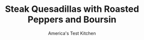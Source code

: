 ---
layout: ../../layouts/MarkdownPostLayout.astro
title: Steak Quesadillas with Roasted Peppers and Boursin
author: America's Test Kitchen
pubDate: 2023-03-15
description: "We took a flavorful appetizer favorite and made it a deliciously simple dinner option for any night of the week."
image_url: https://res.cloudinary.com/hksqkdlah/image/upload/ar_1:1,c_fill,dpr_2.0,f_auto,fl_lossy.progressive.strip_profile,g_faces:auto,q_auto:low,w_344/6930_sfs-quesadilla-b-005
tags: ["Main Courses","Beef","Cheese","Weeknight","30-Minute Suppers"]
calories: 3466
protein: 52
carbohydrates: 28
fats: 
fiber: 2
ingredients: ["2 , strip steaks, about 1 inch thick",", Salt and pepper","1 tablespoon, vegetable oil","1 (5.2-ounce) package, Boursin cheese, crumbled (see note)","1 1/2 cups, shredded sharp cheddar cheese","4 (12-inch), flour tortillas","1/2 cup, jarred roasted red pepper, drained, patted dry with paper towels, and sliced thin","4 , scallions, sliced thin"]
serves: 4
time: "30 minutes"
instructions: ["Pat steaks dry with paper towels and season with salt and pepper. Heat oil in large nonstick skillet over medium-high heat until just smoking. Cook steaks until well browned, 3 to 5 minutes per side. Transfer to plate and let rest 5 minutes, then slice thin against grain. Wipe out skillet.","While steaks rest, combine Boursin, cheddar, 1/2 teaspoon salt, and 1 teaspoon pepper in bowl. Divide cheese mixture evenly over one half of each tortilla, leaving 1/2-inch border around edge. Top with peppers, scallions, and sliced steak. Fold tortillas over filling and press down firmly.","Add 2 quesadillas to empty skillet and cook over medium-high heat until golden and crisp, 1 to 2 minutes. Using spatula, flip quesadillas and cook until golden brown and cheese is melted, 1 to 2 minutes. Transfer to cutting board and repeat with remaining quesadillas. Cut into wedges and serve."]
nutrition: ["661 mg Potassium","739 mg Phosphorus","640 mg Calcium","4 mg Iron","66 mg Magnesium","958 mg Sodium","7 mg Zinc","59 g Fat","8 mg Niacin (B3)","22 g Monounsaturated","3 g Polyunsaturated","31 mg Vitamin C","204 mg Cholesterol","26 g Saturated","2 g Fiber","49 µg Folic acid","51 µg Folate (food)","2 g Sugars","40 µg Vitamin K","28 g Carbs","125 µg Folate equivalent (total)","52 g Protein","2 mg Vitamin E","4 µg Vitamin B12","240 µg Vitamin A","866 kcal Energy","3466 calories"]
notes: "Boursin cheese has a creamy, spreadable texture reminiscent of goat cheese. Though it comes in a variety of flavors, we prefer the Garlic and Fine Herbs flavor in this recipe."
---